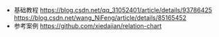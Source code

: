 - 基础教程
https://blog.csdn.net/qq_31052401/article/details/93786425
https://blog.csdn.net/wang_NiFeng/article/details/85165452
- 参考案例
https://github.com/xiedajian/relation-chart
